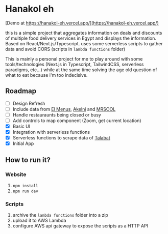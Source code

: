 # Hanakol eh

[Demo at https://hanakol-eh.vercel.app/](https://hanakol-eh.vercel.app/)

this is a simple project that aggregates information on deals and discounts of multiple food delivery services in Egypt and displays the information. Based on React/Next.js/Typescript. uses some serverless scripts to gather data and avoid CORS (scripts in `lambda functions` folder)

This is mainly a personal project for me to play around with some tools/technologies (Next.js in Typescript, TailwindCSS, serverless paradigms, etc...) while at the same time solving the age old question of what to eat because i'm too indecisive.

## Roadmap
- [ ] Design Refresh
- [ ] Include data from [El Menus](https://www.elmenus.com/), [Akelni](https://www.akelni.com/en) and [MRSOOL](https://mrsool.co/contact) 
- [ ] Handle restauraunts being closed or busy
- [ ] Add controls to map component (Zoom, get current location)
- [x] Basic UI
- [x] Integration with serverless functions
- [x] Serverless functions to scrape data of [Talabat](https://www.talabat.com/egypt)
- [x] Initial App

## How to run it?

### Website
1. `npm install`
2. `npm run dev`

### Scripts
1. archive the `lambda functions` folder into a zip
2. upload it to AWS Lambda
3. configure AWS api gateway to expose the scripts as a HTTP API